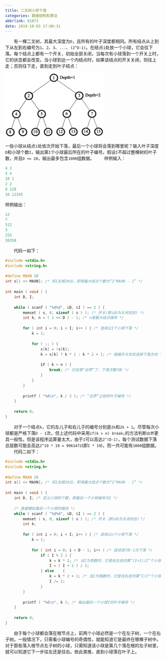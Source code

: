 ```yaml
---
title: 二叉树小球下落
categories: 数据结构和算法
abbrlink: 61073
date: 2019-10-03 17:00:31
---
```

&emsp;&emsp;有一棵二叉树，其最大深度为`D`，且所有的叶子深度都相同。所有结点从上到下从左到右编号为`1`、`2`、`3`、`...`、`(2^D-1)`。在结点`1`处放一个小球，它会往下落。每个结点上都有一个开关，初始全部关闭，当每次有小球落到一个开关上时，它的状态都会改变。当小球到达一个内结点时，如果该结点的开关关闭，则往上走；否则往下走，直到走到叶子结点：

<img src="./二叉树小球下落/1.png">

一些小球从结点`1`处依次开始下落，最后一个小球将会落到哪里呢？输入叶子深度`D`和小球个数`I`，输出第`I`个小球最后所在的叶子编号。假设`I`不超过整棵树的叶子数，并且`D <= 20`，输出最多包含`1000`组数据。
&emsp;&emsp;样例输入：

``` cpp
4 2
3 4
10 1
2 2
8 128
16 12345
```

样例输出：

``` cpp
12
7
512
3
255
36358
```

&emsp;&emsp;代码一如下：

``` cpp
#include <stdio.h>
#include <string.h>
​
#define MAXN 20
int s[1 << MAXN]; /* 将1左移20位，即得最大结点个数为“2^MAXN - 1” */
​
int main ( void ) {
    int D, I;
​
    while ( scanf ( "%d%d", &D, &I ) == 2 ) {
        memset ( s, 0, sizeof ( s ) ); /* 开关(默认0为关闭状态) */
        int k, n = ( 1 << D ) - 1; /* n是最大结点编号 */
​
        for ( int i = 0; i < I; i++ ) { /* 连续让I个小球下落 */
            k = 1;
​
            for ( ;; ) {
                s[k] = !s[k];
                k = s[k] ? k * 2 : k * 2 + 1; /* 根据开关状态选择下落方向 */
​
                if ( k > n ) {
                    break; /* 已经落“出界”了，下落次数为D */
                }
            }
        }
​
        printf ( "%d\n", k / 2 ); /* “出界”之前的叶子编号 */
    }
​
    return 0;
}
```

&emsp;&emsp;对于一个结点`k`，它的左儿子和右儿子的编号分别是`2k`和`2k + 1`。尽管每次小球都是严格下落`D - 1`次，但上述代码中采用`if(k > n) break;`的方法判断`出界`更具一般性。但是该程序运算量太大，由于`I`可以高达`2^(D-1)`，每个测试数据下落总层数可能会高达`2^19 * 19 = 9961472`(即`I * 19`)，而一共可能有`1000`组数据。
&emsp;&emsp;代码二如下：

``` cpp
#include <stdio.h>
#include <string.h>
​
#define MAXN 20
int s[1 << MAXN]; /* 将1左移20位，即得最大结点个数为“2^MAXN - 1” */
​
int main ( void ) {
    int D, I; /* 定义小球的个数，即最后一个小球编号为I */
​
    /* 直接模拟最后一个小球的路线 */
    while ( scanf ( "%d%d", &D, &I ) == 2 ) {
        memset ( s, 0, sizeof ( s ) ); /* 开关（默认0为关闭状态）*/
        int k;
​
        for ( int i = 0; i < I; i++ ) { /* 连续让n个小球下落 */
            k = 1;
​
            for ( int i = 0; i < D - 1; i++ ) /* 连续进行D-1次下落 */
                if ( I % 2 ) {
                    k = k * 2; /* 当I为奇数时，它是往左走的第“(I+1)/2”个小球 */
                    I = ( I + 1 ) / 2;
                } else    {
                    k = k * 2 + 1; /* 当I为偶数时，它是往右走的第“I/2”个小球 */
                    I /= 2;
                }
        }
​
        printf ( "%d\n", k ); /* 输出最后一个小球I的叶子编号 */
    }
​
    return 0;
}
```

&emsp;&emsp;由于每个小球都会落在根节点上，前两个小球必然是一个在左子树，一个在右子树。一般情况下，只需看小球编号的奇偶性，就能知道它是最终在哪棵子树中。对于那些落入根节点左子树的小球，只需知道该小球是第几个落在根的左子树里，就可以知道它下一步往左还是往右。依此类推，直到小球落在叶子上。